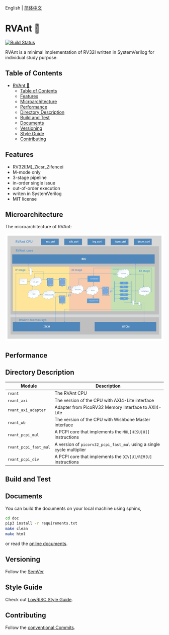 English | [简体中文]()

# RVAnt :ant:

[![Build Status]()]()

RVAnt is a minimal implementation of RV32I written in SystemVerilog for individual study purpose.

## Table of Contents

- [RVAnt :ant:](#rvant-ant)
  - [Table of Contents](#table-of-contents)
  - [Features](#features)
  - [Microarchitecture](#microarchitecture)
  - [Performance](#performance)
  - [Directory Description](#directory-description)
  - [Build and Test](#build-and-test)
  - [Documents](#documents)
  - [Versioning](#versioning)
  - [Style Guide](#style-guide)
  - [Contributing](#contributing)

## Features

- RV32I[M]_Zicsr_Zifencei
- M-mode only
- 3-stage pipeline
- in-order single issue
- out-of-order execution
- writen in SystemVerilog
- MIT license

## Microarchitecture

The microarchitecture of RVAnt:

![march](doc/source/_static/rvant_march.svg)

## Performance

## Directory Description

| Module                | Description                                                           |
| --------------------- | --------------------------------------------------------------------- |
| `rvant`               | The RVAnt CPU                                                         |
| `rvant_axi`           | The version of the CPU with AXI4-Lite interface                       |
| `rvant_axi_adapter`   | Adapter from PicoRV32 Memory Interface to AXI4-Lite                   |
| `rvant_wb`            | The version of the CPU with Wishbone Master interface                 |
| `rvant_pcpi_mul`      | A PCPI core that implements the `MUL[H[SU\|U]]` instructions          |
| `rvant_pcpi_fast_mul` | A version of `picorv32_pcpi_fast_mul` using a single cycle multiplier |
| `rvant_pcpi_div`      | A PCPI core that implements the `DIV[U]/REM[U]` instructions          |

## Build and Test

## Documents

You can build the documents on your local machine using sphinx, 

```bash
cd doc
pip3 install -r requirements.txt
make clean
make html
```

or read the [online documents]().

## Versioning

Follow the [SemVer](https://semver.org/spec/v2.0.0.html)

## Style Guide

Check out [LowRISC Style Guide](https://github.com/lowRISC/style-guides/blob/master/VerilogCodingStyle.md).

## Contributing

Follow the [conventional Commits](https://www.conventionalcommits.org).